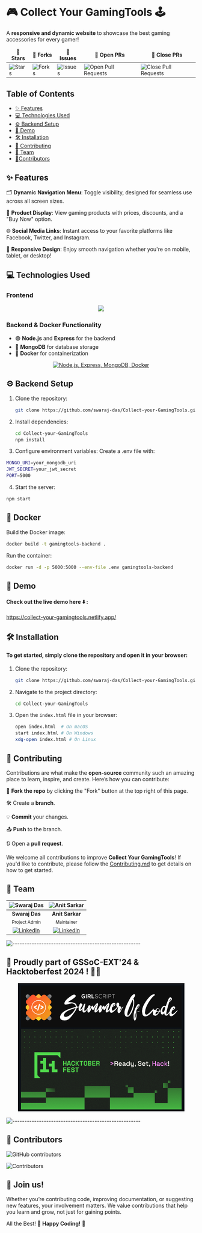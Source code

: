 # 🎮 Collect Your GamingTools 🕹️
A <b> responsive and dynamic website </b> to showcase the best gaming accessories for every gamer!

<table align="center">
    <thead align="center">
        <tr border: 2px;>
            <td><b>🌟 Stars</b></td>
            <td><b>🍴 Forks</b></td>
            <td><b>🐛 Issues</b></td>
            <td><b>🔔 Open PRs</b></td>
            <td><b>🔕 Close PRs</b></td>
        </tr>
     </thead>
    <tbody>
         <tr>
            <td><img alt="Stars" src="https://img.shields.io/github/stars/swaraj-das/Collect-your-GamingTools?style=flat&logo=github"/></td>
             <td><img alt="Forks" src="https://img.shields.io/github/forks/swaraj-das/Collect-your-GamingTools?style=flat&logo=github"/></td>
            <td><img alt="Issues" src="https://img.shields.io/github/issues/swaraj-das/Collect-your-GamingTools?style=flat&logo=github"/></td>
            <td><img alt="Open Pull Requests" src="https://img.shields.io/github/issues-pr/swaraj-das/Collect-your-GamingTools?style=flat&logo=github"/></td>
           <td><img alt="Close Pull Requests" src="https://img.shields.io/github/issues-pr-closed/swaraj-das/Collect-your-GamingTools?style=flat&color=green&logo=github"/></td>
        </tr>
    </tbody>
</table>

## Table of Contents
- [✨ Features](#features)
- [💻 Technologies Used](#technologies-used)
- [⚙️ Backend Setup](#backend-setup)
- [🚀 Demo](#demo)
- [🛠️ Installation](#installation)
- [🤝 Contributing](#contributing)
- [👥 Team](#team)
- [🙌Contributors](#contributors)

<a id="features"></a>
## ✨ Features
🗂️ <b>Dynamic Navigation Menu</b>: Toggle visibility, designed for seamless use across all screen sizes.  

🛒 <b>Product Display</b>: View gaming products with prices, discounts, and a "Buy Now" option.

🌐 <b>Social Media Links</b>: Instant access to your favorite platforms like Facebook, Twitter, and Instagram. 

📱 <b>Responsive Design</b>: Enjoy smooth navigation whether you're on mobile, tablet, or desktop! 


<a id="technologies-used"></a>
## 💻 Technologies Used 
### Frontend
<p align="center">
  <a href="https://skillicons.dev">
    <img src="https://skillicons.dev/icons?i=html,css,js" />
  </a>
</p>

### Backend & Docker Functionality 

- 🟢 **Node.js** and **Express** for the backend
- 🍃 **MongoDB** for database storage
- 🐳 **Docker** for containerization

<p align="center">
    <a href="https://skillicons.dev">
        <img src="https://skillicons.dev/icons?i=nodejs,express,mongodb,docker" alt="Node.js, Express, MongoDB, Docker" />
    </a>
</p>

<a id="backend-setup"></a>
## ⚙️ Backend Setup
1. Clone the repository:
    ```bash
    git clone https://github.com/swaraj-das/Collect-your-GamingTools.git
    ```
2. Install dependencies:
    ```bash
    cd Collect-your-GamingTools
    npm install
    ```

3. Configure environment variables:
Create a .env file with:
```bash
MONGO_URI=your_mongodb_uri
JWT_SECRET=your_jwt_secret
PORT=5000
```

4. Start the server:
```bash
npm start
```

## 🐳 Docker
Build the Docker image:
```bash
docker build -t gamingtools-backend .
```

Run the container:
```bash
docker run -d -p 5000:5000 --env-file .env gamingtools-backend
```

<a id="demo"></a>
## 🚀 Demo
#### Check out the live demo here ⬇️ : 

https://collect-your-gamingtools.netlify.app/

<a id="installation"></a>
## 🛠️ Installation
#### To get started, simply clone the repository and open it in your browser:

1. Clone the repository:
    ```bash
    git clone https://github.com/swaraj-das/Collect-your-GamingTools.git
    ```
2. Navigate to the project directory:
    ```bash
    cd Collect-your-GamingTools
    ```
3. Open the `index.html` file in your browser:
    ```bash
    open index.html  # On macOS
    start index.html # On Windows
    xdg-open index.html # On Linux
    ```

<a id="contributing"></a>
## 🤝 Contributing
Contributions are what make the **open-source** community such an amazing place to learn, inspire, and create. Here’s how you can contribute:

🍴 <b>Fork the repo</b> by clicking the "Fork" button at the top right of this page. 

🛠️ Create a <b>branch</b>.

💡 <b>Commit</b> your changes.

📤 <b>Push</b> to the branch.

🔃 Open a <b>pull request</b>.

We welcome all contributions to improve **Collect Your GamingTools**! If you'd like to contribute, please follow the [Contributing.md](./Contributing.md) to get details on how to get started.

<a id="team"></a>
## 👥 Team

| ![Swaraj Das](https://avatars.githubusercontent.com/u/151845349?v=4&s=80) | ![Anit Sarkar](https://avatars.githubusercontent.com/u/135215478?v=4&s=80) |
|:--:|:--:|
| **Swaraj Das** <br> <sub>Project Admin</sub> | **Anit Sarkar** <br> <sub>Maintainer</sub> |
| [![LinkedIn](https://img.icons8.com/fluency/32/000000/linkedin.png)](https://www.linkedin.com/in/swarajdas01/) | [![LinkedIn](https://img.icons8.com/fluency/32/000000/linkedin.png)](https://www.linkedin.com/in/anit-sarkar-11906a283/) |

![-----------------------------------------------------](https://raw.githubusercontent.com/andreasbm/readme/master/assets/lines/rainbow.png)

## 🎉 Proudly part of GSSoC-EXT'24 & Hacktoberfest 2024 ! 🚀✨
<div align="center">
  <img src="images/open-source.png">
</div>

![-----------------------------------------------------](https://raw.githubusercontent.com/andreasbm/readme/master/assets/lines/rainbow.png)

<a id="contributors"></a>
## 🙌 Contributors

![GitHub contributors](https://img.shields.io/github/contributors/swaraj-das/Collect-your-GamingTools)

![Contributors](https://contrib.rocks/image?repo=swaraj-das/Collect-your-GamingTools)


## 🎉 **Join us!**

Whether you’re contributing code, improving documentation, or suggesting new features, your involvement matters. We value contributions that help you learn and grow, not just for gaining points. 

All the Best! 💫 **Happy Coding!** 🍳


